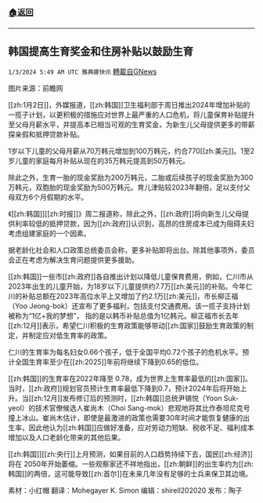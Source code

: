 ###  [:house:返回](README.md)
---


## 韩国提高生育奖金和住房补贴以鼓励生育
`1/3/2024 5:49 AM UTC 雅典娜快讯` [轉載自GNews](https://gnews.org/articles/2178304)

图片来源：前瞻网

[[zh:1月2日]]，外媒报道，[[zh:韩国]]卫生福利部于周日推出2024年增加补贴的一揽子计划，以更积极的措施应对世界上最严重的人口危机，将儿童保育补贴提升至父母月薪水平，并提高本已相当可观的生育奖金，为新生儿父母提供更多的带薪探亲假和抵押贷款补贴。

1岁以下儿童的父母月薪从70万韩元增加到100万韩元，约合770[[zh:美元]]。1至2岁儿童的家庭每月补贴从现在的35万韩元提高到50万韩元。

除此之外，生育一胎的现金奖励为200万韩元，二胎或后续孩子的现金奖励为300万韩元，双胞胎的现金奖励为500万韩元。育儿津贴较2023年翻倍，足以支付父母双方6个月假期的水平。

《[[zh:韩国]][[zh:时报]]》周二报道称，除此之外，[[zh:政府]]将向新生儿父母提供利率较低的抵押贷款，因为[[zh:政府]]认识到，高昂的住房成本已成为阻碍夫妇考虑组建家庭的一个因素。

据老龄化社会和人口政策总统委员会称，更多补贴即将出台。除其他事项外，委员会正在考虑为解决生育问题提供更多援助。

[[zh:韩国]]一些市[[zh:政府]]各自推出计划以降低儿童保育费用，例如，仁川市从2023年出生的儿童开始，为18岁以下儿童提供约7.7万[[zh:美元]]的补贴。今年仁川的补贴总额在2023年高位水平上又增加了约2.1万[[zh:美元]]，市长柳正福（Yoo Jeong-bok）还宣布了更多福利，包括支付交通费用。该一揽子支持计划被称为“1亿+我的梦想”， 指的是以韩币补贴总值为1亿韩元。柳正福市长去年[[zh:12月]]表示，希望仁川积极的生育政策能够带动[[zh:国家]]鼓励生育政策的制定，并制定应对低生育率的政策。

仁川的生育率为每名妇女0.66个孩子，低于全国平均0.72个孩子的危机水平。预计全国生育率至少在[[zh:2025]]年前将继续下降到0.65的低位。 

[[zh:韩国]]的生育率在2022年降至 0.78，成为世界上生育率最低的[[zh:国家]]。当时，[[zh:政府]]规划官员预计生育率最低下降到0.7，预计2024年后将开始上升。当[[zh:12月]]发布修订后的预测时，[[zh:韩国]]总统尹锡悦（Yoon Suk-yeol）的技术官僚候选人崔尚木（Choi Sang-mok）悲观地将其比作泰坦尼克号撞上冰山。崔尚木估计，即使是最激进的政策也需要30年时间才能恢复健康的出生率，因此他认为[[zh:韩国]]应做好准备，应对劳动力短缺、税收不足、福利成本增加以及人口老龄化带来的其他后果。

[[zh:韩国]][[zh:央行]]上月预测，如果目前的人口趋势持续下去，国民[[zh:经济]]将在 2050年开始萎缩。一些观察家还不祥地指出，[[zh:朝鲜]]的出生率约为[[zh:韩国]]的两倍，这可能导致[[zh:首尔]]在未来几年没有足够的士兵来保卫其边境。 
 
      
素材：小红帽   翻译：Mohegayer K. Simon  编辑：shirell202020  发布：陶子


